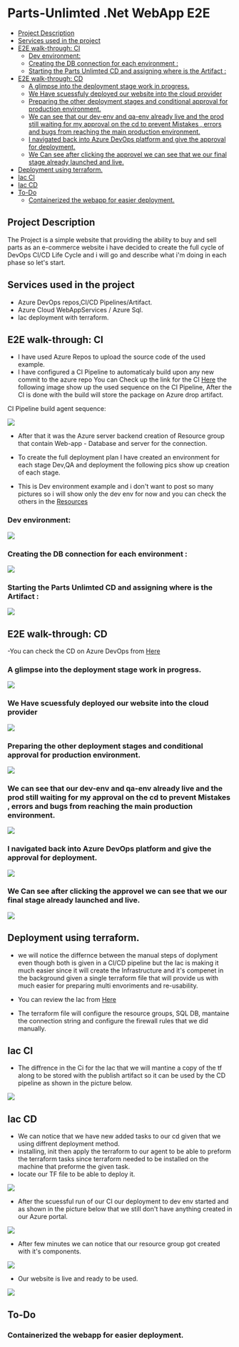# Parts-Unlimted .Net WebApp E2E

- [Project Description](#ProjectDescription)
- [Services used in the project](#Servicesusedintheproject)
- [E2E walk-through: CI](#e2e-walk-through-ci)
	- [Dev environment:](#dev-environment)
	- [Creating the DB connection for each environment :](#creating-the-db-connection-for-each-environment)
	- [Starting the Parts Unlimted CD and assigning where is the Artifact :](#starting-the-parts-unlimted-cd-and-assigning-where-is-the-artifact)
- [E2E walk-through: CD](#e2e-walk-through-cd)
	- [A glimpse into the deployment stage work in progress.](#Aglimpseintothedeploymentstageworkinprogress.)
	- [We Have scuessfuly deployed our website into the cloud provider](#WeHavescuessfulydeployedourwebsiteintothecloudprovider)
	- [Preparing the other deployment stages and conditional approval for production environment.](#Preparingtheotherdeploymentstagesandconditionalapprovalforproductionenvironment.)
	- [We can see that our dev-env and qa-env already live and the prod still waiting for my approval on the cd to prevent Mistakes , errors and bugs from reaching the main production environment.](#Wecanseethatourdev-envandqa-envalreadyliveandtheprodstillwaitingformyapprovalonthecdtopreventMistakeserrorsandbugsfromreachingthemainproductionenvironment.)
	- [I navigated back into Azure DevOps platform and give the approval for deployment.](#InavigatedbackintoAzureDevOpsplatformandgivetheapprovalfordeployment.)
	- [We Can see after clicking the approvel we can see that we our final stage already launched and live.](#WeCanseeafterclickingtheapprovelwecanseethatweourfinalstagealreadylaunchedandlive.)
- [Deployment using terraform.](#Deploymentusingterraform.)
- [Iac CI](#IacCI)
- [Iac CD](#IacCD)
- [To-Do](#To-Do)
	- [Containerized the webapp for easier deployment.](#Containerizedthewebappforeasierdeployment.)

##  <a name='ProjectDescription'></a>Project Description
The Project is a simple website that providing the ability to buy and sell parts as an e-commerce website i have decided to create the full cycle of DevOps CI/CD Life Cycle and i will go and describe what i'm doing in each phase so let's start.


##   <a name='Servicesusedintheproject'></a>Services used in the project

- Azure DevOps repos,CI/CD Pipelines/Artifact.
- Azure Cloud WebAppServices / Azure Sql.
- Iac deployment with terraform.

##   <a name='E2Ewalk-through:CI'></a>E2E walk-through: CI 

- I have used Azure Repos to upload the source code of the used example.
- I have configured a CI Pipeline to automaticaly build upon any new commit to the azure repo You can Check up the link for the CI [Here](https://dev.azure.com/DevOps-v-tutorial/Devops-course-tutorial/_build/results?buildId=26&view=logs&j=275f1d19-1bd8-5591-b06b-07d489ea915a&t=40b1ee41-44d6-5bba-aa04-4b76a5c732e5) the following image show up the used sequence on the CI Pipeline, After the CI is done with the build will store the package on Azure drop artifact.

CI Pipeline build agent sequence:

![](assets/images/01.Ci.jpg)

- After that it was the Azure server backend creation of Resource group that contain Web-app - Database and server for the connection.

- To create the full deployment plan I have created an environment for each stage Dev,QA and deployment the following pics show up creation of each stage.

- This is Dev environment  example and i don't want to post so many pictures so i will show only the dev env for now and you can check the others in the [Resources](assets/images/)
  
###   <a name='Devenvironment:'></a>Dev environment: 
  
![](assets/images/01.RG-Dev.jpg)


###   <a name='CreatingtheDBconnectionforeachenvironment:'></a>Creating the DB connection for each environment :

![](assets/images/08.connecting%20db.jpg)

###   <a name='StartingthePartsUnlimtedCDandassigningwhereistheArtifact:'></a>Starting the Parts Unlimted CD and assigning where is the Artifact :
![](assets/images/09.Publish.jpg)

##   <a name='E2Ewalk-through:CD'></a>E2E walk-through: CD 

-You can check the CD on Azure DevOps from [Here](https://dev.azure.com/DevOps-v-tutorial/Devops-course-tutorial/_release?_a=releases&view=mine&definitionId=3)


###   <a name='Aglimpseintothedeploymentstageworkinprogress.'></a>A glimpse into the deployment stage work in progress.
![](assets/images/010.deployment%20is%20happening.jpg)

### <a name='WeHavescuessfulydeployedourwebsiteintothecloudprovider'></a>We Have scuessfuly deployed our website into the cloud provider
![](assets/images/014.Working%20website.jpg)


###   <a name='Preparingtheotherdeploymentstagesandconditionalapprovalforproductionenvironment.'></a>Preparing the other deployment stages and conditional approval for production environment.
![](assets/images/015.aprroval.jpg)


###   <a name='Wecanseethatourdev-envandqa-envalreadyliveandtheprodstillwaitingformyapprovalonthecdtopreventMistakeserrorsandbugsfromreachingthemainproductionenvironment.'></a>We can see that our dev-env and qa-env already live and the prod still waiting for my approval on the cd to prevent Mistakes , errors and bugs from reaching the main production environment.
![](assets/images/016.waiting%20for%20approvel.jpg)

###   <a name='InavigatedbackintoAzureDevOpsplatformandgivetheapprovalfordeployment.'></a>I navigated back into Azure DevOps platform and give the approval for deployment.
![](assets/images/017.aprroval%20stage.jpg)
  
###  <a name='WeCanseeafterclickingtheapprovelwecanseethatweourfinalstagealreadylaunchedandlive.'></a>We Can see after clicking the approvel we can see that we our final stage already launched and live.
![](assets/images/018.After%20aprroving%20all%203%20working.jpg)


##   <a name='Deploymentusingterraform.'></a>Deployment using terraform.

- we will notice the differnce between the manual steps of doplyment even though both is given in a CI/CD pipeline but the Iac is making it much easier since it will create the Infrastructure and it's compenet in the background given a single terraform file that will provide us with much easier for preparing multi envoriments and re-usability.

- You can review the Iac from [Here](infra/websql.tf)

- The terraform file will configure the resource groups, SQL DB, mantaine the connection string and configure the firewall rules that we did manually.

##   <a name='IacCI'></a>Iac CI

- The diffrence in the Ci for the Iac that we will mantine a copy of the tf along to be stored with the publish artifact so it can be used by the CD pipeline as shown in the picture below.

![](assets/images/019.%20Infra-copy-files.jpg)

##   <a name='IacCD'></a>Iac CD 

- We can notice that we have new added tasks to our cd given that we using diffrent deployment method.
- installing, init then apply the terraform to our agent to be able to preform the terraform tasks since terraform needed to be installed on the machine that preforme the given task.
- locate our TF file to be able to deploy it.

![](assets/images/020-TF-int-apply.jpg)

- After the scuessful run of our CI our deployment to dev env started and as shown in the picture below that we still don't have anything created in our Azure portal.

![](assets/images/021-Azure-empty.jpg)

- After few minutes we can notice that our resource group got created with it's components.

![](assets/images/022-Resources%20created.jpg) 

- Our website is live and ready to be used.

![](assets/images/023-scuess.jpg)


##   <a name='To-Do'></a>To-Do
###  <a name='Containerizedthewebappforeasierdeployment.'></a>Containerized the webapp for easier deployment.